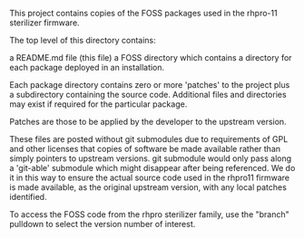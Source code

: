 This project contains copies of the FOSS packages used in the rhpro-11 sterilizer firmware.

The top level of this directory contains:

a README.md file (this file)
a FOSS directory which contains a directory for each package deployed in an installation.

Each package directory contains zero or more 'patches' to the project plus a subdirectory containing the source code. Additional
files and directories may exist if required for the particular package.

Patches are those to be applied by the developer to the upstream version.

These files are posted without git submodules due to requirements of GPL and other licenses that copies of software be made
available rather than simply pointers to upstream versions. git submodule would only pass along a 'git-able' submodule which might
disappear after being referenced. We do it in this way to ensure the actual source code used in the rhpro11 firmware is made
available, as the original upstream version, with any local patches identified.

To access the FOSS code from the rhpro sterilizer family, use the "branch" pulldown to select the version number of interest.
